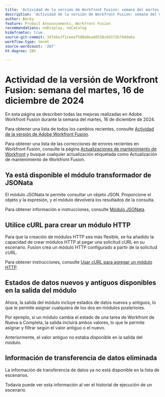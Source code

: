 ```yaml
---
title: 'Actividad de la versión de Workfront Fusion: semana del martes, 16 de diciembre de 2024'
description: 'Actividad de la versión de Workfront Fusion: semana del martes, 16 de diciembre de 2024'
author: Becky
feature: Product Announcements, Workfront Fusion
recommendations: noDisplay, noCatalog
hidefromtoc: true
source-git-commit: 3d7ebe3f1ceeef580a0ea40538c0d1f2b794de6a
workflow-type: tm+mt
source-wordcount: '267'
ht-degree: 28%

---
```


# Actividad de la versión de Workfront Fusion: semana del martes, 16 de diciembre de 2024

En esta página se describen todas las mejoras realizadas en Adobe Workfront Fusion durante la semana del martes, 16 de diciembre de 2024.

Para obtener una lista de todos los cambios recientes, consulte [Actividad de la versión de Adobe Workfront Fusion](../../../product-announcements/product-releases/fusion-release-activity/fusion-release-activity.md).

Para obtener una lista de las correcciones de errores recientes en Workfront Fusion, consulte la página [Actualizaciones de mantenimiento de Workfront](https://experienceleague.adobe.com/docs/workfront-known-issues/releases/current-updates.html?lang=es) y busque cualquier actualización etiquetada como Actualización de mantenimiento de Workfront Fusion.

## Ya está disponible el módulo transformador de JSONata

El módulo JSONata le permite consultar un objeto JSON. Proporcione el objeto y la expresión, y el módulo devolverá los resultados de la consulta.

Para obtener información e instrucciones, consulte [Módulo JSONata](/help/quicksilver/workfront-fusion/apps-and-their-modules/jsonata-module.md).

## Utilice cURL para crear un módulo HTTP

Para que la creación de módulos HTTP sea más flexible, se ha añadido la capacidad de crear módulos HTTP al pegar una solicitud cURL en su escenario. Fusion crea un módulo HTTP configurado a partir de la solicitud cURL.

Para obtener instrucciones, consulte [Usar cURL para agregar un módulo HTTP](/help/quicksilver/workfront-fusion/scenarios/use-curl-create-http.md).

## Estados de datos nuevos y antiguos disponibles en la salida del módulo

Ahora, la salida del módulo incluye estados de datos nuevos y antiguos, lo que le permite asignar cualquiera de los dos en módulos posteriores.

Por ejemplo, si un módulo cambia el estado de una tarea de Workfront de Nueva a Completa, la salida incluirá ambos valores, lo que le permite asignar y filtrar según el valor antiguo o el nuevo.

Anteriormente, el valor antiguo no estaba disponible en la salida del módulo.

## Información de transferencia de datos eliminada

La información de transferencia de datos ya no está disponible en la lista de escenarios.

Todavía puede ver esta información al ver el historial de ejecución de un escenario.

